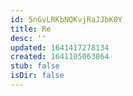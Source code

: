 ```yaml
---
id: 5nGvLRKbNQKvjRaJJbK0Y
title: Re
desc: ''
updated: 1641417278134
created: 1641105063864
stub: false
isDir: false
---
```


